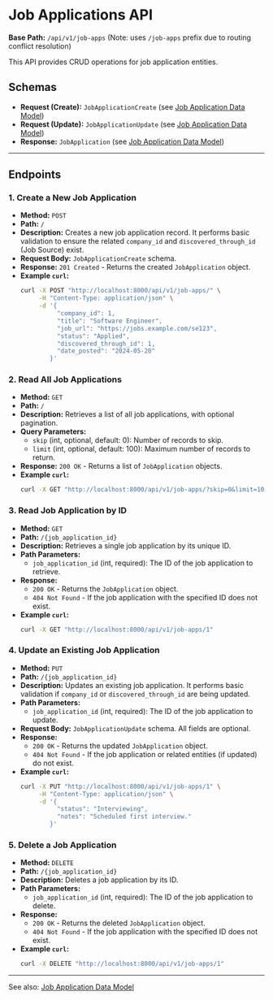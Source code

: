 # Job Applications API

**Base Path:** `/api/v1/job-apps` (Note: uses `/job-apps` prefix due to routing conflict resolution)

This API provides CRUD operations for job application entities.

## Schemas

-   **Request (Create):** `JobApplicationCreate` (see [Job Application Data Model](../data-models/job-application-model.md))
-   **Request (Update):** `JobApplicationUpdate` (see [Job Application Data Model](../data-models/job-application-model.md))
-   **Response:** `JobApplication` (see [Job Application Data Model](../data-models/job-application-model.md))

---

## Endpoints

### 1. Create a New Job Application

-   **Method:** `POST`
-   **Path:** `/`
-   **Description:** Creates a new job application record. It performs basic validation to ensure the related `company_id` and `discovered_through_id` (Job Source) exist.
-   **Request Body:** `JobApplicationCreate` schema.
-   **Response:** `201 Created` - Returns the created `JobApplication` object.
-   **Example `curl`:**
    ```bash
    curl -X POST "http://localhost:8000/api/v1/job-apps/" \
         -H "Content-Type: application/json" \
         -d '{
              "company_id": 1,
              "title": "Software Engineer",
              "job_url": "https://jobs.example.com/se123",
              "status": "Applied",
              "discovered_through_id": 1,
              "date_posted": "2024-05-20"
            }'
    ```

### 2. Read All Job Applications

-   **Method:** `GET`
-   **Path:** `/`
-   **Description:** Retrieves a list of all job applications, with optional pagination.
-   **Query Parameters:**
    -   `skip` (int, optional, default: 0): Number of records to skip.
    -   `limit` (int, optional, default: 100): Maximum number of records to return.
-   **Response:** `200 OK` - Returns a list of `JobApplication` objects.
-   **Example `curl`:**
    ```bash
    curl -X GET "http://localhost:8000/api/v1/job-apps/?skip=0&limit=10"
    ```

### 3. Read Job Application by ID

-   **Method:** `GET`
-   **Path:** `/{job_application_id}`
-   **Description:** Retrieves a single job application by its unique ID.
-   **Path Parameters:**
    -   `job_application_id` (int, required): The ID of the job application to retrieve.
-   **Response:**
    -   `200 OK` - Returns the `JobApplication` object.
    -   `404 Not Found` - If the job application with the specified ID does not exist.
-   **Example `curl`:**
    ```bash
    curl -X GET "http://localhost:8000/api/v1/job-apps/1"
    ```

### 4. Update an Existing Job Application

-   **Method:** `PUT`
-   **Path:** `/{job_application_id}`
-   **Description:** Updates an existing job application. It performs basic validation if `company_id` or `discovered_through_id` are being updated.
-   **Path Parameters:**
    -   `job_application_id` (int, required): The ID of the job application to update.
-   **Request Body:** `JobApplicationUpdate` schema. All fields are optional.
-   **Response:**
    -   `200 OK` - Returns the updated `JobApplication` object.
    -   `404 Not Found` - If the job application or related entities (if updated) do not exist.
-   **Example `curl`:**
    ```bash
    curl -X PUT "http://localhost:8000/api/v1/job-apps/1" \
         -H "Content-Type: application/json" \
         -d '{
              "status": "Interviewing",
              "notes": "Scheduled first interview."
            }'
    ```

### 5. Delete a Job Application

-   **Method:** `DELETE`
-   **Path:** `/{job_application_id}`
-   **Description:** Deletes a job application by its ID.
-   **Path Parameters:**
    -   `job_application_id` (int, required): The ID of the job application to delete.
-   **Response:**
    -   `200 OK` - Returns the deleted `JobApplication` object.
    -   `404 Not Found` - If the job application with the specified ID does not exist.
-   **Example `curl`:**
    ```bash
    curl -X DELETE "http://localhost:8000/api/v1/job-apps/1"
    ```

---

See also: [Job Application Data Model](../data-models/job-application-model.md) 